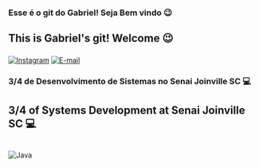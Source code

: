 
### Esse é o git do Gabriel! Seja Bem vindo 😉

## This is Gabriel's git! Welcome 😉

###

[![Instagram](https://img.shields.io/badge/Instagram-E4405F?style=for-the-badge&logo=instagram&logoColor=white)](https://www.instagram.com/ggabriel.santosss/?next=%2F)
[![E-mail](https://img.shields.io/badge/Gmail-D14836?style=for-the-badge&logo=gmail&logoColor=white)](mailto:santosbinho2005@gmail.com)




### 3/4 de Desenvolvimento de Sistemas no Senai Joinville SC 💻
## 3/4 of Systems Development at Senai Joinville SC 💻

<div style="display: inline_block"><br/>
  <img align="center" alt="Java" src="https://img.shields.io/badge/Java-ED8B00?style=for-the-badge&logo=openjdk&logoColor=white" />
</div>
